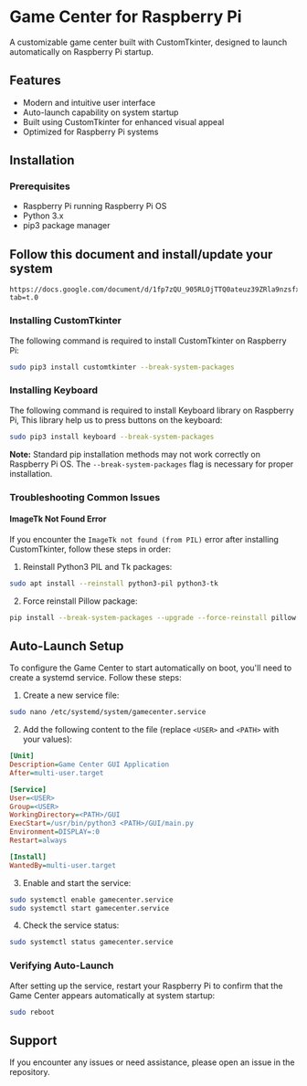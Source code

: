 # Game Center for Raspberry Pi

A customizable game center built with CustomTkinter, designed to launch automatically on Raspberry Pi startup.

## Features

- Modern and intuitive user interface
- Auto-launch capability on system startup
- Built using CustomTkinter for enhanced visual appeal
- Optimized for Raspberry Pi systems

## Installation

### Prerequisites

- Raspberry Pi running Raspberry Pi OS
- Python 3.x
- pip3 package manager


## Follow this document and install/update your system 

 ```
https://docs.google.com/document/d/1fp7zQU_905RLOjTTQ0ateuz39ZRla9nzsfx0JWYQ6ik/edit?tab=t.0
```

### Installing CustomTkinter

The following command is required to install CustomTkinter on Raspberry Pi:

```bash
sudo pip3 install customtkinter --break-system-packages
```

### Installing Keyboard

The following command is required to install Keyboard library on Raspberry Pi, This library help us to press buttons on the keyboard:

```bash
sudo pip3 install keyboard --break-system-packages
```

**Note:** Standard pip installation methods may not work correctly on Raspberry Pi OS. The `--break-system-packages` flag is necessary for proper installation.

### Troubleshooting Common Issues

#### ImageTk Not Found Error

If you encounter the `ImageTk not found (from PIL)` error after installing CustomTkinter, follow these steps in order:

1. Reinstall Python3 PIL and Tk packages:
```bash
sudo apt install --reinstall python3-pil python3-tk
```

2. Force reinstall Pillow package:
```bash
pip install --break-system-packages --upgrade --force-reinstall pillow
```

## Auto-Launch Setup

To configure the Game Center to start automatically on boot, you'll need to create a systemd service. Follow these steps:

1. Create a new service file:
```bash
sudo nano /etc/systemd/system/gamecenter.service
```

2. Add the following content to the file (replace `<USER>` and `<PATH>` with your values):
```ini
[Unit]
Description=Game Center GUI Application
After=multi-user.target

[Service]
User=<USER>
Group=<USER>
WorkingDirectory=<PATH>/GUI
ExecStart=/usr/bin/python3 <PATH>/GUI/main.py
Environment=DISPLAY=:0
Restart=always

[Install]
WantedBy=multi-user.target
```

3. Enable and start the service:
```bash
sudo systemctl enable gamecenter.service
sudo systemctl start gamecenter.service
```

4. Check the service status:
```bash
sudo systemctl status gamecenter.service
```

### Verifying Auto-Launch

After setting up the service, restart your Raspberry Pi to confirm that the Game Center appears automatically at system startup:
```bash
sudo reboot
```

## Support

If you encounter any issues or need assistance, please open an issue in the repository.
